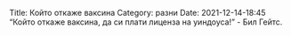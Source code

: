 Title: Който откаже ваксина
Category: разни
Date: 2021-12-14-18:45
“Който откаже ваксина, да си плати лиценза на уиндоуса!” - Бил Гейтс.